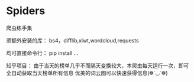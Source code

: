 # Spiders
爬虫练手集

须额外安装的库：
bs4，difflib,xlwt,wordcloud,requests

均可直接命令行：
  pip install ...

知乎项目：
  由于当天的榜单几乎不而隔天变换较大，本爬虫每天运行一次，即可全自动获取当天榜单所有信息
  优美的词云图可以快速获得信息(❁´◡`❁)
